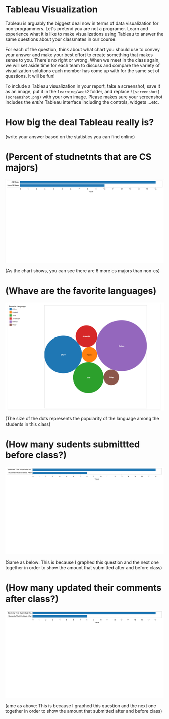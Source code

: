 # Tableau Visualization

Tableau is arguably the biggest deal now in terms of data visualization for non-programmers.
Let's pretend you are not a programer. Learn and experience what it is like to make
visualizations using Tableau to answer the same questions about your classmates in our course.

For each of the question, think about what chart you should use to convey your answer and
make your best effort to create something that makes sense to you. There's no right
or wrong. When we meet in the class again, we will set aside time for each team to discuss
and compare the variety of visualization solutions each member has come up with for the
same set of questions. It will be fun!

To include a Tableau visualization in your report, take a screenshot, save it as an image,
put it in the `learning/week2` folder, and replace `![screenshot](screenshot.png)`  with
your own image. Please makes sure your screenshot includes the _entire_ Tableau interface
including the controls, widgets ...etc.

# How big the deal Tableau really is?

(write your answer based on the statistics you can find online)

# (Percent of studnetnts that are CS majors)

![screenshot](csVSnon.png)

(As the chart shows, you can see there are 6 more cs majors than non-cs)

# (Whave are the favorite languages)

![screenshot](lang.png)

(The size of the dots represents the popularity of the language among the students in this class)

# (How many sudents submittted before class?)

![screenshot](sub.png)

(Same as below: This is because I graphed this question and the next one together in order to show the amount that submitted after and before class)

# (How many updated their comments after class?)

![screenshot](sub.png)

(ame as above: This is because I graphed this question and the next one together in order to show the amount that submitted after and before class)
